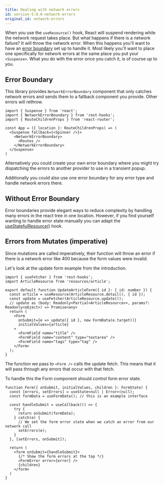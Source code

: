 ```yaml
---
title: Dealing with network errors
id: version-5.0.0-network-errors
original_id: network-errors
---
```


When you use the `useResource()` hook, React will suspend rendering while the network
request takes place. But what happens if there is a network failure? It will
throw the network error. When this happens you'll want to have an
[error boundary](https://reactjs.org/docs/error-boundaries.html) set up to handle it.
Most likely you'll want to place one specifically for network errors at the same place
you put your `<Suspense>`. What you do with the error once you catch it, is of course
up to you.

## Error Boundary

This library provides `NetworkErrorBoundary` component that only catches network
errors and sends them to a fallback component you provide. Other errors will rethrow.

```tsx
import { Suspense } from 'react';
import { NetworkErrorBoundary } from 'rest-hooks';
import { RouteChildrenProps } from 'react-router';

const App = ({ location }: RouteChildrenProps) => (
  <Suspense fallback={<Spinner />}>
    <NetworkErrorBoundary>
      <Routes />
    </NetworkErrorBoundary>
  </Suspense>
)
```

Alternatively you could create your own error boundary where you might
try dispatching the errors to another provider to use in a transient
popup.

Additionally you could also use one error boundary for any error
type and handle network errors there.

## Without Error Boundary

Error boundaries provide elegant ways to reduce complexity by handling many
errors in the react tree in one location. However, if you find yourself wanting to handle
error state manually you can adapt the [useStatefulResource()](./no-suspense.md) hook.

## Errors from Mutates (imperative)

Since mutations are called imperatively, their function will throw an error if there
is a network error like 400 because the form values were invalid.

Let's look at the update form example from the introduction.

```tsx
import { useFetcher } from 'rest-hooks';
import ArticleResource from 'resources/article';

export default function UpdateArticleForm({ id }: { id: number }) {
  const article = useResource(ArticleResource.detail(), { id });
  const update = useFetcher(ArticleResource.update());
  // update as (body: Readonly<Partial<ArticleResource>>, params?: Readonly<object>) => Promise<any>
  return (
    <Form
      onSubmit={e => update({ id }, new FormData(e.target))}
      initialValues={article}
    >
      <FormField name="title" />
      <FormField name="content" type="textarea" />
      <FormField name="tags" type="tag" />
    </Form>
  );
}
```

The function we pass to `<Form />` calls the update fetch. This means that it
will pass through any errors that occur with that fetch.

To handle this the Form component should control form error state.

```tsx
function Form({ onSubmit, initialValues, children }: FormState) {
  const [errors, setErrors] = useState<null | Error>(null);
  const formData = useFormData(); // this is an example interface

  const handleSubmit = useCallback(() => {
    try {
      return onSubmit(formData);
    } catch(e) {
      // We set the form error state when we catch an error from our network call
      setErrors(e);
    }
  }, [setErrors, onSubmit]);

  return (
    <form onSubmit={handleSubmit}>
      {/* Show the form errors at the top */}
      <FormError error={error} />
      {children}
    </form>
  )
}
```
